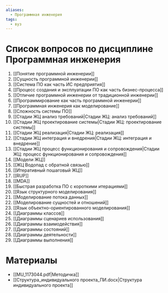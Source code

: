 ```yaml
---
aliases:
  - Программная инженерия
tags:
  - вуз
---
```

# Список вопросов по дисциплине Программная инженерия

1. [[Понятие программной инженерии]]
2. [[Сущность программной инженерии]]
3. [[Система ПО как часть ИС предприятия]]
4. [[Процесс создания и эксплуатации ПО как часть бизнес-процесса]]
5. [[Отличие программной инженерии от традиционной инженерии]]
6. [[Программирование как часть программной инженерии]]
7. [[Программная инженерия как моделирование]]
8. [[Сложность системы ПО]]
9. [[Стадии ЖЦ анализ требований|Стадии ЖЦ: анализ требований]]
10. [[Стадии ЖЦ проектирование системы|Стадии ЖЦ: проектирование системы]]
11. [[Стадии ЖЦ реализация|Стадии ЖЦ: реализация]]
12. [[Стадии ЖЦ интеграция и внедрения|Стадии ЖЦ: интеграция и внедрение]]
13. [[Стадии ЖЦ процесс функционирования и сопровождения|Стадии ЖЦ: процесс функционирования и сопровождения]]
14. [[Модели ЖЦ]]
15. [[ЖЦ Водопад с обратной связью]]
16. [[Итеративный пошаговый ЖЦ]]
17. [[RUP]]
18. [[MDA]]
19. [[Быстрая разработка ПО с короткими итерациями]]
20. [[Язык структурного моделирования]]
21. [[Моделирование потока данных]]
22. [[Моделирование сущностей и отношений]]
23. [[Язык объектно-ориентированного моделирования]]
24. [[Диаграммы классов]]
25. [[Диаграммы сценариев использования]]
26. [[Диаграммы взаимодействия]]
27. [[Диаграммы состояний]]
29. [[Диаграммы деятельности]]
30. [[Диаграммы выполнения]]

# Материалы
- [[MU_1173044.pdf|Методичка]]
- [[Структура_индивидуального проекта_ПИ.docx|Структура индивидуального проекта]]